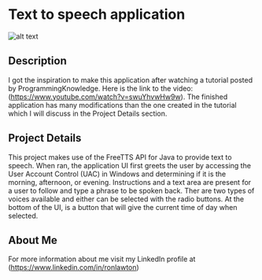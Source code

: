 # Text to speech application
![alt text](https://raw.githubusercontent.com/rlawton2/Java-SpeechBlock/master/Banner3.png)

## Description
I got the inspiration to make this application after watching a tutorial posted by ProgrammingKnowledge. Here is the link to the video: (https://www.youtube.com/watch?v=swuYhvwHw9w). The finished application has many modifications than the one created in the tutorial which I will discuss in the Project Details section.

## Project Details
This project makes use of the FreeTTS API for Java to provide text to speech. When ran, the application UI first greets the user by accessing the User Account Control (UAC) in Windows and determining if it is the morning, afternoon, or evening. Instructions and a text area are present for a user to follow and type a phrase to be spoken back. Ther are two types of voices available and either can be selected with the radio buttons. At the bottom of the UI, is a button that will give the current time of day when selected.

## About Me
For more information about me visit my LinkedIn profile at (https://www.linkedin.com/in/ronlawton)
